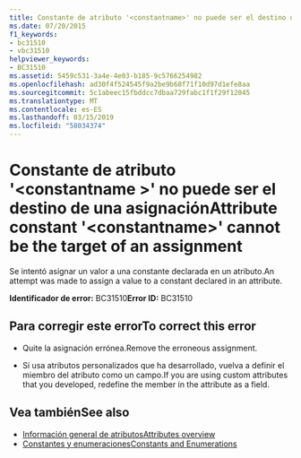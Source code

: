 ```yaml
---
title: Constante de atributo '<constantname>' no puede ser el destino de una asignación
ms.date: 07/20/2015
f1_keywords:
- bc31510
- vbc31510
helpviewer_keywords:
- BC31510
ms.assetid: 5459c531-3a4e-4e03-b185-9c5766254982
ms.openlocfilehash: ad30f4f524545f9a2be9b68f71f10d97d1efe8aa
ms.sourcegitcommit: 5c1abeec15fbddcc7dbaa729fabc1f1f29f12045
ms.translationtype: MT
ms.contentlocale: es-ES
ms.lasthandoff: 03/15/2019
ms.locfileid: "58034374"
---
```

# <a name="attribute-constant-constantname-cannot-be-the-target-of-an-assignment"></a><span data-ttu-id="4de03-102">Constante de atributo '\<constantname >' no puede ser el destino de una asignación</span><span class="sxs-lookup"><span data-stu-id="4de03-102">Attribute constant '\<constantname>' cannot be the target of an assignment</span></span>
<span data-ttu-id="4de03-103">Se intentó asignar un valor a una constante declarada en un atributo.</span><span class="sxs-lookup"><span data-stu-id="4de03-103">An attempt was made to assign a value to a constant declared in an attribute.</span></span>  
  
 <span data-ttu-id="4de03-104">**Identificador de error:** BC31510</span><span class="sxs-lookup"><span data-stu-id="4de03-104">**Error ID:** BC31510</span></span>  
  
## <a name="to-correct-this-error"></a><span data-ttu-id="4de03-105">Para corregir este error</span><span class="sxs-lookup"><span data-stu-id="4de03-105">To correct this error</span></span>  
  
-   <span data-ttu-id="4de03-106">Quite la asignación errónea.</span><span class="sxs-lookup"><span data-stu-id="4de03-106">Remove the erroneous assignment.</span></span>  
  
-   <span data-ttu-id="4de03-107">Si usa atributos personalizados que ha desarrollado, vuelva a definir el miembro del atributo como un campo.</span><span class="sxs-lookup"><span data-stu-id="4de03-107">If you are using custom attributes that you developed, redefine the member in the attribute as a field.</span></span>  
  
## <a name="see-also"></a><span data-ttu-id="4de03-108">Vea también</span><span class="sxs-lookup"><span data-stu-id="4de03-108">See also</span></span>

- [<span data-ttu-id="4de03-109">Información general de atributos</span><span class="sxs-lookup"><span data-stu-id="4de03-109">Attributes overview</span></span>](~/docs/visual-basic/programming-guide/concepts/attributes/index.md)
- [<span data-ttu-id="4de03-110">Constantes y enumeraciones</span><span class="sxs-lookup"><span data-stu-id="4de03-110">Constants and Enumerations</span></span>](../../visual-basic/language-reference/constants-and-enumerations.md)
